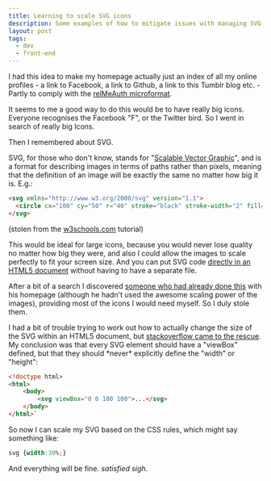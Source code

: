 ```yaml
---
title: Learning to scale SVG icons
description: Some examples of how to mitigate issues with managing SVG icons in mark-up.
layout: post
tags:
  - dev
  - front-end
---
```

 
I had this idea to make my homepage actually just an index of all my online profiles - a link to Facebook, a link to Github, a link to this Tumblr blog etc. - Partly to comply with the [relMeAuth microformat](http://microformats.org/wiki/RelMeAuth).

It seems to me a good way to do this would be to have really big icons. Everyone recognises the Facebook "F", or the Twitter bird. So I went in search of really big Icons.

Then I remembered about SVG.

SVG, for those who don't know, stands for "[Scalable Vector Graphic](http://en.wikipedia.org/wiki/Scalable_Vector_Graphics)", and is a format for describing images in terms of paths rather than pixels, meaning that the definition of an image will be exactly the same no matter how big it is. E.g.:

``` html
<svg xmlns="http://www.w3.org/2000/svg" version="1.1">
  <circle cx="100" cy="50" r="40" stroke="black" stroke-width="2" fill="red" />
</svg>
```
(stolen from the [w3schools.com](http://www.w3schools.com/svg/default.asp) tutorial)

This would be ideal for large icons, because you would never lose
quality no matter how big they were, and also I could allow the images
to scale perfectly to fit your screen size. And you can put SVG code
[directly in an HTML5 document](http://www.tutorialspoint.com/html5/html5_svg.htm) without having to have a separate
file.

After a bit of a search I discovered [someone who had already done
this](http://nikalyuk.in/) with his homepage (although he hadn't used the awesome scaling
power of the images), providing most of the icons I would need myself.
So I duly stole them.

I had a bit of trouble trying to work out how to actually change the
size of the SVG within an HTML5 document, but [stackoverflow came to the
rescue](http://stackoverflow.com/questions/8515524/how-do-i-scale-an-svg-polygon-in-ems). My conclusion was that every SVG element should have a
"viewBox" defined, but that they should \*never\* explicitly define the
"width" or "height":

``` html
<!doctype html>
<html>
    <body>
        <svg viewBox="0 0 100 100">...</svg>
    </body>
</html>`
```

So now I can scale my SVG based on the CSS rules, which might say
something like:

``` css
svg {width:30%;}
```

And everything will be fine. *satisfied sigh*.
